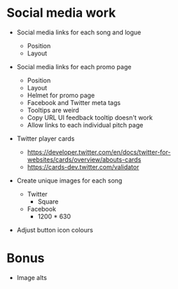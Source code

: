 # Social media work

* Social media links for each song and logue
    * Position
    * Layout
* Social media links for each promo page
    * Position
    * Layout
    * Helmet for promo page
    * Facebook and Twitter meta tags
    * Tooltips are weird
    * Copy URL UI feedback tooltip doesn't work
    * Allow links to each individual pitch page

* Twitter player cards
    * https://developer.twitter.com/en/docs/twitter-for-websites/cards/overview/abouts-cards
    * https://cards-dev.twitter.com/validator
* Create unique images for each song
    * Twitter
        * Square
    * Facebook
        * 1200 * 630

* Adjust button icon colours

# Bonus
* Image alts